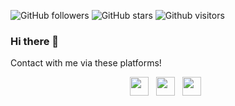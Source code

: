 ![GitHub followers](https://img.shields.io/github/followers/gulceselim?style=social)
![GitHub stars](https://img.shields.io/github/stars/gulceselim?style=social)
![Github visitors](https://visitor-badge.glitch.me/badge?page_id=gulceselim.visitor-badge)
### Hi there 👋

Contact with me via these platforms!


<p align="center">
  <a href="mailto:gulceselim6@gmail.com"><img height="30" src="https://cdn.iconscout.com/icon/free/png-256/gmail-30-722694.png"></a>&nbsp;&nbsp;
  <a href="https://www.linkedin.com/in/gulceselim/"><img height="30" src="https://github.com/stephenajulu/WaylonWalker/blob/main/icon/linkedin.png?raw=true"></a>&nbsp;&nbsp;
  <a href="https://twitter.com/gulceselim_"><img height="30" src="https://github.com/stephenajulu/WaylonWalker/blob/main/icon/twitter.png?raw=true"></a>&nbsp;&nbsp;
</p>


<p align="center">
  
</p>


<!--
**gulceselim/gulceselim** is a ✨ _special_ ✨ repository because its `README.md` (this file) appears on your GitHub profile.

Here are some ideas to get you started:

- 🔭 I’m currently working on ...
- 🌱 I’m currently learning ...
- 👯 I’m looking to collaborate on ...
- 🤔 I’m looking for help with ...
- 💬 Ask me about ...
- 📫 How to reach me: ...
- 😄 Pronouns: ...
- ⚡ Fun fact: ...
-->
